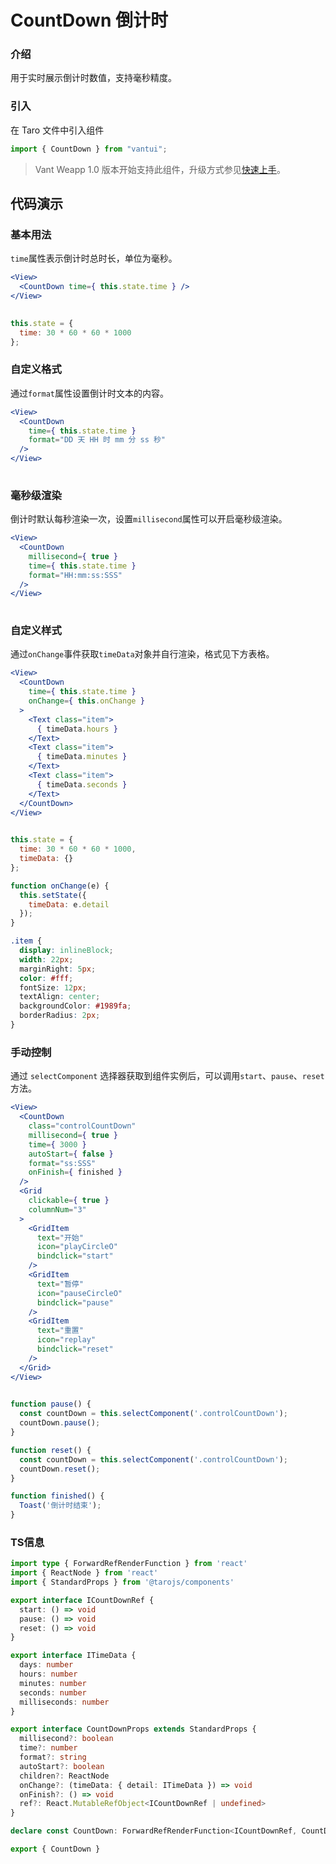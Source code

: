 # CountDown 倒计时

### 介绍

用于实时展示倒计时数值，支持毫秒精度。

### 引入

在 Taro 文件中引入组件

```js
import { CountDown } from "vantui"; 
```

> Vant Weapp 1.0 版本开始支持此组件，升级方式参见[快速上手](#/quickstart)。

## 代码演示

### 基本用法

`time`属性表示倒计时总时长，单位为毫秒。

```jsx
<View>
  <CountDown time={ this.state.time } />
</View>
 
```

```js
this.state = {
  time: 30 * 60 * 60 * 1000
}; 
```

### 自定义格式

通过`format`属性设置倒计时文本的内容。

```jsx
<View>
  <CountDown
    time={ this.state.time }
    format="DD 天 HH 时 mm 分 ss 秒"
  />
</View>
 
```

### 毫秒级渲染

倒计时默认每秒渲染一次，设置`millisecond`属性可以开启毫秒级渲染。

```jsx
<View>
  <CountDown
    millisecond={ true }
    time={ this.state.time }
    format="HH:mm:ss:SSS"
  />
</View>
 
```

### 自定义样式

通过`onChange`事件获取`timeData`对象并自行渲染，格式见下方表格。

```jsx
<View>
  <CountDown
    time={ this.state.time }
    onChange={ this.onChange }
  >
    <Text class="item">
      { timeData.hours }
    </Text>
    <Text class="item">
      { timeData.minutes }
    </Text>
    <Text class="item">
      { timeData.seconds }
    </Text>
  </CountDown>
</View>
 
```

```js
this.state = {
  time: 30 * 60 * 60 * 1000,
  timeData: {}
};

function onChange(e) {
  this.setState({
    timeData: e.detail
  });
} 
```

```css
.item {
  display: inlineBlock;
  width: 22px;
  marginRight: 5px;
  color: #fff;
  fontSize: 12px;
  textAlign: center;
  backgroundColor: #1989fa;
  borderRadius: 2px;
}
```

### 手动控制

通过 `selectComponent` 选择器获取到组件实例后，可以调用`start`、`pause`、`reset`方法。

```jsx
<View>
  <CountDown
    class="controlCountDown"
    millisecond={ true }
    time={ 3000 }
    autoStart={ false }
    format="ss:SSS"
    onFinish={ finished }
  />
  <Grid
    clickable={ true }
    columnNum="3"
  >
    <GridItem
      text="开始"
      icon="playCircleO"
      bindclick="start"
    />
    <GridItem
      text="暂停"
      icon="pauseCircleO"
      bindclick="pause"
    />
    <GridItem
      text="重置"
      icon="replay"
      bindclick="reset"
    />
  </Grid>
</View>
 
```

```js
function pause() {
  const countDown = this.selectComponent('.controlCountDown');
  countDown.pause();
}

function reset() {
  const countDown = this.selectComponent('.controlCountDown');
  countDown.reset();
}

function finished() {
  Toast('倒计时结束');
} 
```
### TS信息
```ts 
import type { ForwardRefRenderFunction } from 'react'
import { ReactNode } from 'react'
import { StandardProps } from '@tarojs/components'

export interface ICountDownRef {
  start: () => void
  pause: () => void
  reset: () => void
}

export interface ITimeData {
  days: number
  hours: number
  minutes: number
  seconds: number
  milliseconds: number
}

export interface CountDownProps extends StandardProps {
  millisecond?: boolean
  time?: number
  format?: string
  autoStart?: boolean
  children?: ReactNode
  onChange?: (timeData: { detail: ITimeData }) => void
  onFinish?: () => void
  ref?: React.MutableRefObject<ICountDownRef | undefined>
}

declare const CountDown: ForwardRefRenderFunction<ICountDownRef, CountDownProps>

export { CountDown }
```
